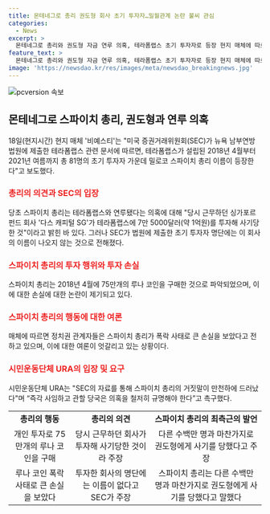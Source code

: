 ```yaml
---
title: 몬테네그로 총리 권도형 회사 초기 투자자…밀월관계 논란 불씨 관심
categories:
  - News
excerpt: >
  몬테네그로 총리와 권도형 자금 연루 의혹, 테라폼랩스 초기 투자자로 등장 현지 매체에 따르면 몬테네그로 현직 총리가 테라폼랩스 초기 투자자로 나타났다. 스파이치 총리는 투자는 회사 명의로 이루어진 것이라 주장했지만, SEC 문서에는 스파이치 총리의 개인적인 초기 투자가 기록돼 있다고 전해졌다. 이에 관련된 의혹과 스파이치 총리의 명확한 답변 부재로 논란이 확산되고 있다. URA는 의혹에 대한 철저한 조사와 스파이치 총리의 사임을 촉구했다.
feature_text: >
  몬테네그로 총리와 권도형 자금 연루 의혹, 테라폼랩스 초기 투자자로 등장 현지 매체에 따르면 몬테네그로 현직 총리가 테라폼랩스 초기 투자자로 나타났다. 스파이치 총리는 투자는 회사 명의로 이루어진 것이라 주장했지만, SEC 문서에는 스파이치 총리의 개인적인 초기 투자가 기록돼 있다고 전해졌다. 이에 관련된 의혹과 스파이치 총리의 명확한 답변 부재로 논란이 확산되고 있다. URA는 의혹에 대한 철저한 조사와 스파이치 총리의 사임을 촉구했다.
image: 'https://newsdao.kr/res/images/meta/newsdao_breakingnews.jpg'
---
```


<p><img src="https://newsdao.kr/res/images/meta/newsdao_breakingnews.jpg" alt="pcversion 속보" /></p>

<h2 data-ke-size="size26">몬테네그로 스파이치 총리, 권도형과 연루 의혹</h2>

<p data-ke-size="size16">18일(현지시간) 현지 매체 '비예스티'는 "미국 증권거래위원회(SEC)가 뉴욕 남부연방법원에 제출한 테라폼랩스 관련 문서에 따르면, 테라폼랩스가 설립된 2018년 4월부터 2021년 여름까지 총 81명의 초기 투자자 가운데 밀로코 스파이치 총리 이름이 등장한다"고 보도했다.</p>

<h3><b><span style="color: #ee2323;">총리의 의견과 SEC의 입장</span></b></h3>

<p data-ke-size="size16">당초 스파이치 총리는 테라폼랩스와 연루됐다는 의혹에 대해 "당시 근무하던 싱가포르 펀드 회사 '다스 캐피털 SG'가 테라폼랩스에 7만 5000달러(약 1억원)를 투자해 사기당한 것"이라고 밝힌 바 있다. 그러나 SEC가 법원에 제출한 초기 투자자 명단에는 이 회사의 이름이 나오지 않는 것으로 전해졌다.</p>

<h3><b><span style="color: #ee2323;">스파이치 총리의 투자 행위와 투자 손실</span></b></h3>

<p data-ke-size="size16">스파이치 총리는 2018년 4월에 75만개의 루나 코인을 구매한 것으로 파악되었으며, 이에 대한 손실에 대한 논란이 제기되고 있다.</p>

<h3><b><span style="color: #ee2323;">스파이치 총리의 행동에 대한 여론</span></b></h3>

<p data-ke-size="size16">매체에 따르면 정치권 관계자들은 스파이치 총리가 폭락 사태로 큰 손실을 보았다고 전하고 있으며, 이에 대한 여론이 엇갈리고 있는 상황이다.</p>

<h3><b><span style="color: #ee2323;">시민운동단체 URA의 입장 및 요구</span></b></h3>

<p data-ke-size="size16">시민운동단체 URA는 "SEC의 자료를 통해 스파이치 총리의 거짓말이 만천하에 드러났다"며 “즉각 사임하고 관할 당국은 의혹을 철저히 규명해야 한다”고 촉구했다.</p>

<table>
    <tr>
        <td style="text-align: center; height: 17px;"><b>총리의 행동</b></td>
        <td style="text-align: center; height: 17px;"><b>총리의 의견</b></td>
        <td style="text-align: center; height: 17px;"><b>스파이치 총리의 최측근의 발언</b></td>
    </tr>
    <tr>
        <td style="text-align: center; height: 17px;">개인 투자로 75만개의 루나 코인을 구매</td>
        <td style="text-align: center; height: 17px;">당시 근무하던 회사가 투자해 사기당한 것이라 주장</td>
        <td style="text-align: center; height: 17px;">다른 수백만 명과 마찬가지로 권도형에게 사기를 당했다고 주장</td>
    </tr>
    <tr>
        <td style="text-align: center; height: 17px;">루나 코인 폭락 사태로 큰 손실을 보았다</td>
        <td style="text-align: center; height: 17px;">투자한 회사의 명단에는 이름이 없다고 SEC가 주장</td>
        <td style="text-align: center; height: 17px;">스파이치 총리는 다른 수백만 명과 마찬가지로 권도형에게 사기를 당했다고 말했다</td>
    </tr>
</table>

<p data-ke-size="size16">&nbsp;</p>

